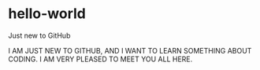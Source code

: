# hello-world
Just new to GitHub

I AM JUST NEW TO GITHUB, AND I WANT TO LEARN SOMETHING ABOUT CODING. I AM VERY PLEASED TO MEET YOU ALL HERE.
